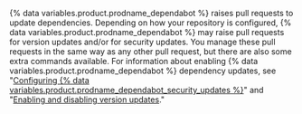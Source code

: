 {% data variables.product.prodname_dependabot %} raises pull requests to update dependencies. Depending on how your repository is configured, {% data variables.product.prodname_dependabot %} may raise pull requests for version updates and/or for security updates. You manage these pull requests in the same way as any other pull request, but there are also some extra commands available. For information about enabling {% data variables.product.prodname_dependabot %} dependency updates, see "[Configuring {% data variables.product.prodname_dependabot_security_updates %}](/github/managing-security-vulnerabilities/configuring-dependabot-security-updates)" and "[Enabling and disabling version updates](/github/administering-a-repository/enabling-and-disabling-version-updates)."